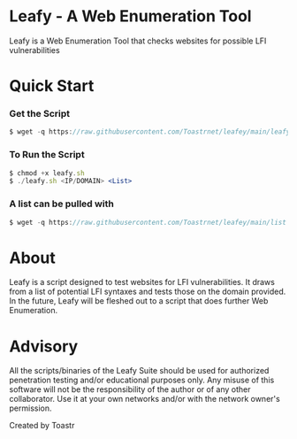 # Leafy - A Web Enumeration Tool

Leafy is a Web Enumeration Tool that checks websites for possible LFI vulnerabilities

# Quick Start

### Get the Script

```jsx
$ wget -q https://raw.githubusercontent.com/Toastrnet/leafey/main/leafy.sh 
```

### To Run the Script

```jsx
$ chmod +x leafy.sh
$ ./leafy.sh <IP/DOMAIN> <List>
```

### A list can be pulled with

```jsx
$ wget -q https://raw.githubusercontent.com/Toastrnet/leafey/main/list
```

# About

Leafy is a script designed to test websites for LFI vulnerabilities. It draws from a list of potential LFI syntaxes and tests those on the domain provided. In the future, Leafy will be fleshed out to a script that does further Web Enumeration.

# Advisory

All the scripts/binaries of the Leafy Suite should be used for authorized penetration testing and/or educational purposes only. Any misuse of this software will not be the responsibility of the author or of any other collaborator. Use it at your own networks and/or with the network owner's permission.

Created by Toastr
